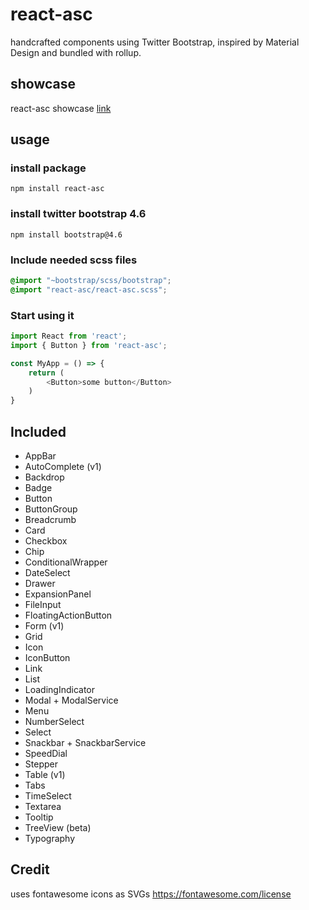 # react-asc
handcrafted components using Twitter Bootstrap, inspired by Material Design and bundled with rollup.

## showcase
react-asc showcase [link](https://react-asc.netlify.app)


## usage

### install package
`npm install react-asc`


### install twitter bootstrap 4.6

`npm install bootstrap@4.6`


### Include needed scss files

```scss
@import "~bootstrap/scss/bootstrap";
@import "react-asc/react-asc.scss";
```


### Start using it
```js
import React from 'react';
import { Button } from 'react-asc';

const MyApp = () => {
	return (
		<Button>some button</Button>
	)
}
```


## Included

- AppBar
- AutoComplete (v1)
- Backdrop
- Badge
- Button
- ButtonGroup
- Breadcrumb
- Card
- Checkbox
- Chip
- ConditionalWrapper
- DateSelect
- Drawer
- ExpansionPanel
- FileInput
- FloatingActionButton
- Form (v1)
- Grid
- Icon
- IconButton
- Link
- List
- LoadingIndicator
- Modal + ModalService
- Menu
- NumberSelect
- Select
- Snackbar + SnackbarService
- SpeedDial
- Stepper
- Table (v1)
- Tabs
- TimeSelect
- Textarea
- Tooltip
- TreeView (beta)
- Typography


## Credit 

uses fontawesome icons as SVGs
https://fontawesome.com/license
